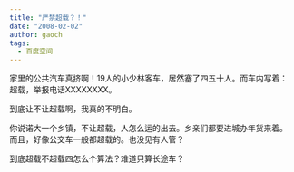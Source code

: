 ```yaml
---
title: "严禁超载？！"
date: "2008-02-02"
author: gaoch
tags:
  - 百度空间
---
```


家里的公共汽车真挤啊！19人的小少林客车，居然塞了四五十人。而车内写着：超载，举报电话XXXXXXXX。

到底让不让超载啊，我真的不明白。

你说诺大一个乡镇，不让超载，人怎么运的出去。乡亲们都要进城办年货来着。  
而且，好像公交车一般都超载的。也没见有人管？

到底超载不超载四怎么个算法？难道只算长途车？
